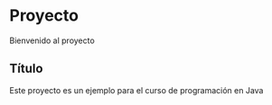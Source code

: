 # Proyecto

Bienvenido al proyecto 

## Título 
 

Este proyecto es un ejemplo para el curso de programación en Java